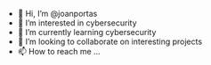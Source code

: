 - 👋 Hi, I’m @joanportas
- 👀 I’m interested in cybersecurity
- 🌱 I’m currently learning cybersecurity
- 💞️ I’m looking to collaborate on interesting projects
- 📫 How to reach me ...

<!---
joanportas/joanportas is a ✨ special ✨ repository because its `README.md` (this file) appears on your GitHub profile.
You can click the Preview link to take a look at your changes.
--->
